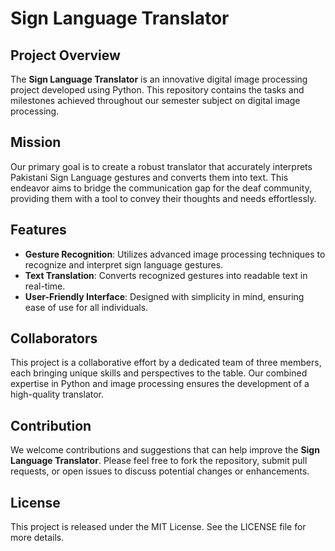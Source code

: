 # Sign Language Translator

## Project Overview
The **Sign Language Translator** is an innovative digital image processing project developed using Python. This repository contains the tasks and milestones achieved throughout our semester subject on digital image processing.

## Mission
Our primary goal is to create a robust translator that accurately interprets Pakistani Sign Language gestures and converts them into text. This endeavor aims to bridge the communication gap for the deaf community, providing them with a tool to convey their thoughts and needs effortlessly.

## Features
- **Gesture Recognition**: Utilizes advanced image processing techniques to recognize and interpret sign language gestures.
- **Text Translation**: Converts recognized gestures into readable text in real-time.
- **User-Friendly Interface**: Designed with simplicity in mind, ensuring ease of use for all individuals.

## Collaborators
This project is a collaborative effort by a dedicated team of three members, each bringing unique skills and perspectives to the table. Our combined expertise in Python and image processing ensures the development of a high-quality translator.

## Contribution
We welcome contributions and suggestions that can help improve the **Sign Language Translator**. Please feel free to fork the repository, submit pull requests, or open issues to discuss potential changes or enhancements.

## License
This project is released under the MIT License. See the LICENSE file for more details.
